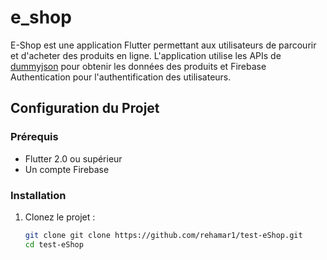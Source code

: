 # e_shop

E-Shop est une application Flutter permettant aux utilisateurs de parcourir et d'acheter des produits en ligne. L'application utilise les APIs de [dummyjson](https://dummyjson.com/) pour obtenir les données des produits et Firebase Authentication pour l'authentification des utilisateurs.

## Configuration du Projet

### Prérequis

- Flutter 2.0 ou supérieur
- Un compte Firebase

### Installation

1. Clonez le projet :

   ```bash
   git clone git clone https://github.com/rehamar1/test-eShop.git
   cd test-eShop
